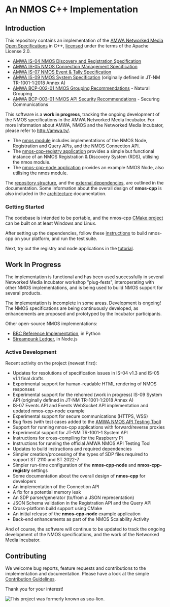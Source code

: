 # An NMOS C++ Implementation

## Introduction

This repository contains an implementation of the [AMWA Networked Media Open Specifications](https://github.com/AMWA-TV/nmos) in C++, [licensed](LICENSE) under the terms of the Apache License 2.0.

- [AMWA IS-04 NMOS Discovery and Registration Specification](https://github.com/AMWA-TV/nmos-discovery-registration)
- [AMWA IS-05 NMOS Connection Management Specification](https://github.com/AMWA-TV/nmos-device-connection-management)
- [AMWA IS-07 NMOS Event & Tally Specification](https://github.com/AMWA-TV/nmos-event-tally)
- [AMWA IS-09 NMOS System Specification](https://github.com/AMWA-TV/nmos-system) (originally defined in JT-NM TR-1001-1:2018 Annex A)
- [AMWA BCP-002-01 NMOS Grouping Recommendations](https://github.com/AMWA-TV/nmos-grouping) - Natural Grouping
- [AMWA BCP-003-01 NMOS API Security Recommendations](https://github.com/AMWA-TV/nmos-api-security) - Securing Communications

This software is a **work in progress**, tracking the ongoing development of the NMOS specifications in the AMWA Networked Media Incubator. For more information about AMWA, NMOS and the Networked Media Incubator, please refer to http://amwa.tv/.

- The [nmos module](Development/nmos) includes implementations of the NMOS Node, Registration and Query APIs, and the NMOS Connection API.
- The [nmos-cpp-registry application](Development/nmos-cpp-registry) provides a simple but functional instance of an NMOS Registration & Discovery System (RDS), utilising the nmos module.
- The [nmos-cpp-node application](Development/nmos-cpp-node) provides an example NMOS Node, also utilising the nmos module.

The [repository structure](Documents/Repository-Structure.md), and the [external dependencies](Documents/Dependencies.md), are outlined in the documentation.
Some information about the overall design of **nmos-cpp** is also included in the [architecture](Documents/Architecture.md) documentation.

### Getting Started

The codebase is intended to be portable, and the nmos-cpp [CMake project](Development/CMakeLists.txt) can be built on at least Windows and Linux.

After setting up the dependencies, follow these [instructions](Documents/Getting-Started.md) to build nmos-cpp on your platform, and run the test suite.

Next, try out the registry and node applications in the [tutorial](Documents/Tutorial.md).

## Work In Progress

The implementation is functional and has been used successfully in several Networked Media Incubator workshop "plug-fests", interoperating with other NMOS implementations, and is being used to build NMOS support for several products.

The implementation is incomplete in some areas. Development is ongoing! The NMOS specifications are being continuously developed, as enhancements are proposed and prototyped by the Incubator participants.

Other open-source NMOS implementations:

- [BBC Reference Implementation](https://github.com/bbc/nmos-discovery-registration-ri), in Python
- [Streampunk Ledger](https://github.com/streampunk/ledger), in Node.js

### Active Development

Recent activity on the project (newest first):

- Updates for resolutions of specification issues in IS-04 v1.3 and IS-05 v1.1 final drafts
- Experimental support for human-readable HTML rendering of NMOS responses
- Experimental support for the rehomed (work in progress) IS-09 System API (originally defined in JT-NM TR-1001-1:2018 Annex A)
- IS-07 Events API and Events WebSocket API implementation and updated nmos-cpp-node example
- Experimental support for secure communications (HTTPS, WSS)
- Bug fixes (with test cases added to the [AMWA NMOS API Testing Tool](https://github.com/AMWA-TV/nmos-testing))
- Support for running nmos-cpp applications with forward/reverse proxies
- Experimental support for JT-NM TR-1001-1 System API
- Instructions for cross-compiling for the Raspberry Pi
- Instructions for running the official AMWA NMOS API Testing Tool
- Updates to build instructions and required dependencies
- Simpler creation/processing of the types of SDP files required to support ST 2110 and ST 2022-7
- Simpler run-time configuration of the **nmos-cpp-node** and **nmos-cpp-registry** settings
- Some documentation about the overall design of **nmos-cpp** for developers
- An implementation of the Connection API
- A fix for a potential memory leak
- An SDP parser/generator (to/from a JSON representation)
- JSON Schema validation in the Registration API and the Query API
- Cross-platform build support using CMake
- An initial release of the **nmos-cpp-node** example application
- Back-end enhancements as part of the NMOS Scalability Activity

And of course, the software will continue to be updated to track the ongoing development of the NMOS specifications, and the work of the Networked Media Incubator.

## Contributing

We welcome bug reports, feature requests and contributions to the implementation and documentation. Please have a look at the simple [Contribution Guidelines](CONTRIBUTING.md).

Thank you for your interest!

![This project was formerly known as sea-lion.](Documents/images/sea-lion.png?raw=true)
